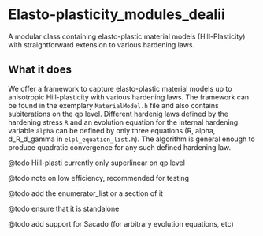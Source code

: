 # Elasto-plasticity_modules_dealii
A modular class containing elasto-plastic material models (Hill-Plasticity) with straightforward extension to various hardening laws.

## What it does
We offer a framework to capture elasto-plastic material models up to anisotropic Hill-plasticity with various hardening laws. The framework can be found in the exemplary `MaterialModel.h` file and also contains subiterations on the qp level. Different hardenig laws defined by the hardening stress `R` and an evolution equation for the internal hardening variable `alpha` can be defined by only three equations (R, alpha, d_R_d_gamma in `elpl_equation_list.h`). The algorithm is general enough to produce quadratic convergence for any such defined hardening law.

@todo Hill-plasti currently only superlinear on qp level

@todo note on low efficiency, recommended for testing

@todo add the enumerator_list or a section of it

@todo ensure that it is standalone

@todo add support for Sacado (for arbitrary evolution equations, etc)
